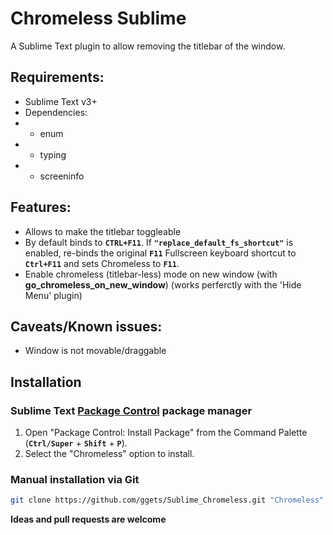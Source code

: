 # Chromeless Sublime

  A Sublime Text plugin to allow removing the titlebar of the window.


## Requirements:

* Sublime Text v3+
* Dependencies:
* * enum
* * typing
* * screeninfo

## Features:
* Allows to make the titlebar toggleable
* By default binds to **`CTRL+F11`**. If **`"replace_default_fs_shortcut"`** is enabled, re-binds the original **`F11`** Fullscreen keyboard shortcut to **`Ctrl+F11`** and sets Chromeless to **`F11`**.
* Enable chromeless (titlebar-less) mode on new window (with **go_chromeless_on_new_window**) (works perferctly with the 'Hide Menu' plugin)

## Caveats/Known issues:
* Window is not movable/draggable


## Installation

### Sublime Text [Package Control][] package manager

1. Open "Package Control: Install Package" from the Command Palette (**`Ctrl/Super`** + **`Shift`** + **`P`**).
2. Select the "Chromeless" option to install.

[Package Control]: https://wbond.net/sublime_packages/package_control

### Manual installation via Git

```bash
git clone https://github.com/ggets/Sublime_Chromeless.git "Chromeless"
```


**Ideas and pull requests are welcome**

